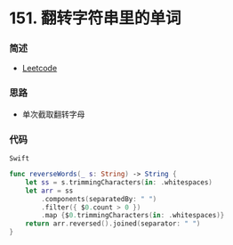 # 151. 翻转字符串里的单词

### 简述

- [Leetcode](https://leetcode-cn.com/problems/reverse-words-in-a-string/)

### 思路

- 单次截取翻转字母

### 代码

`Swift`

```swift
func reverseWords(_ s: String) -> String {
    let ss = s.trimmingCharacters(in: .whitespaces)
    let arr = ss
        .components(separatedBy: " ")
        .filter({ $0.count > 0 })
        .map {$0.trimmingCharacters(in: .whitespaces)}
    return arr.reversed().joined(separator: " ")
}

```